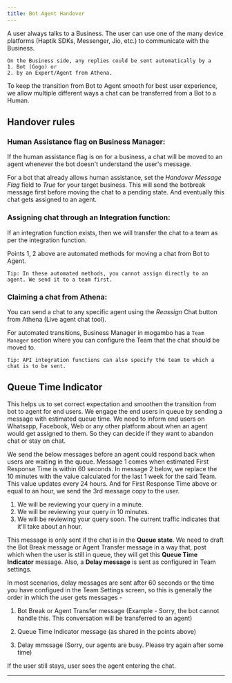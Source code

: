 ```yaml
---
title: Bot Agent Handover
---
```


A user always talks to a Business. The user can use one of the many device platforms (Haptik SDKs, Messenger, Jio, etc.) to communicate with the Business.

    On the Business side, any replies could be sent automatically by a 
    1. Bot (Gogo) or 
    2. by an Expert/Agent from Athena.

To keep the transition from Bot to Agent smooth for best user experience, we allow multiple different ways a chat can be transferred from a Bot to a Human.

## Handover rules

### Human Assistance flag on Business Manager:

If the human assistance flag is on for a business, a chat will be moved to an agent whenever the bot doesn't understand the user's message. 

For a bot that already allows human assistance, set the *Handover Message Flag* field to *True* for your target business. This will send the botbreak message first before moving the chat to a pending state. And eventually this chat gets assigned to an agent.

### Assigning chat through an Integration function:

If an integration function exists, then we will transfer the chat to a team as per the integration function. 

Points 1, 2 above are automated methods for moving a chat from Bot to Agent. 

    Tip: In these automated methods, you cannot assign directly to an agent. We send it to a team first.

### Claiming a chat from Athena:

You can send a chat to any specific agent using the *Reassign* Chat button from Athena (Live agent chat tool). 

For automated transitions, Business Manager in mogambo has a `Team Manager` section where you can configure the Team that the chat should be moved to.

    Tip: API integration functions can also specify the team to which a chat is to be sent.
 
 ## Queue Time Indicator
 
This helps us to set correct expectation and smoothen the transition from bot to agent for end users. We engage the end users in queue by sending a message with estimated queue time. We need to inform end users on Whatsapp, Facebook, Web or any other platform about when an agent would get assigned to them. So they can decide if they want to abandon chat or stay on chat. 

We send the below messages before an agent could respond back when users are waiting in the queue. Message 1 comes when estimated First Response Time is within 60 seconds. In message 2 below, we replace the 10 minutes with the value calculated for the last 1 week for the said Team. This value updates every 24 hours. And for First Response Time above or equal to an hour, we send the 3rd message copy to the user. 

1. We will be reviewing your query in a minute.
2. We will be reviewing your query in 10 minutes.
3. We will be reviewing your query soon. The current traffic indicates that it'll take about an hour.

This message is only sent if the chat is in the **Queue state**. We need to draft the Bot Break message or Agent Transfer message in a way that, post which when the user is still in queue, they will get this **Queue Time Indicator** message. Also, a **Delay message** is sent as configured in Team settings. 

In most scenarios, delay messages are sent after 60 seconds or the time you have configued in the Team Settings screen, so this is generally the order in which the user gets messages -

1. Bot Break or Agent Transfer message 
(Example - Sorry, the bot cannot handle this. This conversation will be transferred to an agent)

2. Queue Time Indicator message (as shared in the points above)

3. Delay mmssage (Sorry, our agents are busy. Please try again after some time)

If the user still stays, user sees the agent entering the chat.

------
